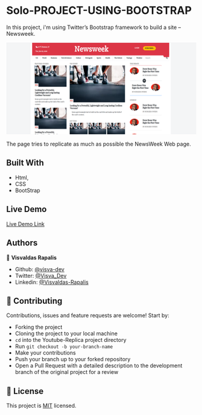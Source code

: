 # Solo-PROJECT-USING-BOOTSTRAP

In this project, i'm using Twitter’s Bootstrap framework to build a site – Newsweek.

![screenshot](./images/pKZGbOv.png)

The page tries to replicate as much as possible the NewsWeek Web page.

## Built With

- Html,
- CSS
- BootStrap

## Live Demo

[Live Demo Link](https://rawcdn.githack.com/visva-dev/PROJECT-USING-BOOTSTRAP/8f3e5b03c011e4fea564f4446baf80594dcd7b35/index.html)

## Authors

👤 **Visvaldas Rapalis**

- Github: [@visva-dev](https://github.com/visva-dev)
- Twitter: [@Visva_Dev](https://twitter.com/Visva_Dev)
- Linkedin: [@Visvaldas-Rapalis](https://www.linkedin.com/in/visvaldas-rapalis/)

## 🤝 Contributing

Contributions, issues and feature requests are welcome! Start by:

- Forking the project
- Cloning the project to your local machine
- `cd` into the Youtube-Replica project directory
- Run `git checkout -b your-branch-name`
- Make your contributions
- Push your branch up to your forked repository
- Open a Pull Request with a detailed description to the development branch of the original project for a review

## 📝 License

This project is [MIT](https://opensource.org/licenses/MIT) licensed.
